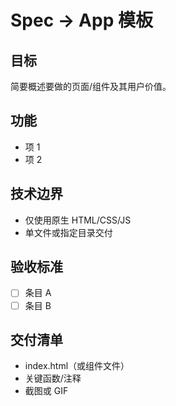 # Spec → App 模板

## 目标
简要概述要做的页面/组件及其用户价值。

## 功能
- 项 1
- 项 2

## 技术边界
- 仅使用原生 HTML/CSS/JS
- 单文件或指定目录交付

## 验收标准
- [ ] 条目 A
- [ ] 条目 B

## 交付清单
- index.html（或组件文件）
- 关键函数/注释
- 截图或 GIF
